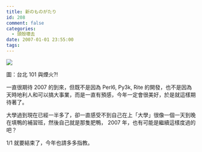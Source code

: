 ```yaml
---
title: 新のものがたり
id: 208
comment: false
categories:
  - 頭殼壞去
date: 2007-01-01 23:55:00
tags:
---
```


[![](http://farm1.static.flickr.com/126/355682271_10ab398726_m.jpg)](http://www.flickr.com/photos/munouzin/355682271/)

圖：台北 101 與煙火?!

一直很期待 2007 的到來，但既不是因為 Perl6, Py3k, Rite 的開發，也不是因為天時地利人和可以搞大事業，而是一直有預感，今年一定會很美好，於是就這樣期待著了。

大學過到現在已經一半多了，卻一直感受不到自己在上「大學」很像一個一天到晚在填鴨的補習班，然後自己就是那隻肥鴨， 2007 年，也有可能是繼續這樣度過的吧？

1/1 就要結束了，今年也請多多指教。